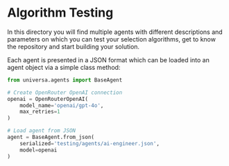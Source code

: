 # Algorithm Testing

In this directory you will find multiple agents with different descriptions and parameters on which you can test your selection algorithms, get to know the repository and start building your solution.

Each agent is presented in a JSON format which can be loaded into an agent object via a simple class method:

```python
from universa.agents import BaseAgent

# Create OpenRouter OpenAI connection
openai = OpenRouterOpenAI(
    model_name='openai/gpt-4o',
    max_retries=1
)

# Load agent from JSON
agent = BaseAgent.from_json(
    serialized='testing/agents/ai-engineer.json',
    model=openai
)
```
